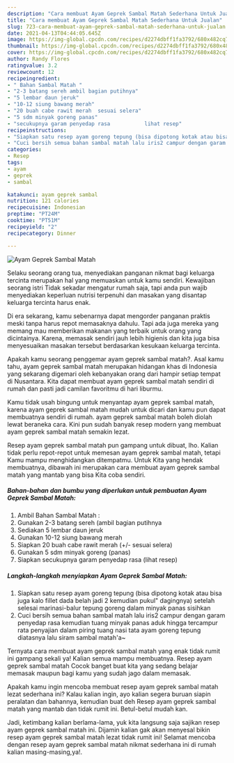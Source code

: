 ```yaml
---
description: "Cara membuat Ayam Geprek Sambal Matah Sederhana Untuk Jualan"
title: "Cara membuat Ayam Geprek Sambal Matah Sederhana Untuk Jualan"
slug: 723-cara-membuat-ayam-geprek-sambal-matah-sederhana-untuk-jualan
date: 2021-04-13T04:44:05.645Z
image: https://img-global.cpcdn.com/recipes/d2274dbff1fa3792/680x482cq70/ayam-geprek-sambal-matah-foto-resep-utama.jpg
thumbnail: https://img-global.cpcdn.com/recipes/d2274dbff1fa3792/680x482cq70/ayam-geprek-sambal-matah-foto-resep-utama.jpg
cover: https://img-global.cpcdn.com/recipes/d2274dbff1fa3792/680x482cq70/ayam-geprek-sambal-matah-foto-resep-utama.jpg
author: Randy Flores
ratingvalue: 3.2
reviewcount: 12
recipeingredient:
- " Bahan Sambal Matah "
- "2-3 batang sereh ambil bagian putihnya"
- "5 lembar daun jeruk"
- "10-12 siung bawang merah"
- "20 buah cabe rawit merah  sesuai selera"
- "5 sdm minyak goreng panas"
- "secukupnya garam penyedap rasa           lihat resep"
recipeinstructions:
- "Siapkan satu resep ayam goreng tepung (bisa dipotong kotak atau bisa juga kalo fillet dada belah jadi 2 kemudian pukul&#34; dagingnya) setelah selesai marinasi-balur tepung goreng dalam minyak panas sisihkan"
- "Cuci bersih semua bahan sambal matah lalu iris2 campur dengan garam penyedap rasa kemudian tuang minyak panas aduk hingga tercampur rata penyajian dalam piring tuang nasi tata ayam goreng tepung diatasnya lalu siram sambal matah&#39;a~"
categories:
- Resep
tags:
- ayam
- geprek
- sambal

katakunci: ayam geprek sambal 
nutrition: 121 calories
recipecuisine: Indonesian
preptime: "PT24M"
cooktime: "PT51M"
recipeyield: "2"
recipecategory: Dinner

---
```



![Ayam Geprek Sambal Matah](https://img-global.cpcdn.com/recipes/d2274dbff1fa3792/680x482cq70/ayam-geprek-sambal-matah-foto-resep-utama.jpg)

Selaku seorang orang tua, menyediakan panganan nikmat bagi keluarga tercinta merupakan hal yang memuaskan untuk kamu sendiri. Kewajiban seorang istri Tidak sekadar mengatur rumah saja, tapi anda pun wajib menyediakan keperluan nutrisi terpenuhi dan masakan yang disantap keluarga tercinta harus enak.

Di era  sekarang, kamu sebenarnya dapat mengorder panganan praktis meski tanpa harus repot memasaknya dahulu. Tapi ada juga mereka yang memang mau memberikan makanan yang terbaik untuk orang yang dicintainya. Karena, memasak sendiri jauh lebih higienis dan kita juga bisa menyesuaikan masakan tersebut berdasarkan kesukaan keluarga tercinta. 



Apakah kamu seorang penggemar ayam geprek sambal matah?. Asal kamu tahu, ayam geprek sambal matah merupakan hidangan khas di Indonesia yang sekarang digemari oleh kebanyakan orang dari hampir setiap tempat di Nusantara. Kita dapat membuat ayam geprek sambal matah sendiri di rumah dan pasti jadi camilan favoritmu di hari liburmu.

Kamu tidak usah bingung untuk menyantap ayam geprek sambal matah, karena ayam geprek sambal matah mudah untuk dicari dan kamu pun dapat membuatnya sendiri di rumah. ayam geprek sambal matah boleh diolah lewat beraneka cara. Kini pun sudah banyak resep modern yang membuat ayam geprek sambal matah semakin lezat.

Resep ayam geprek sambal matah pun gampang untuk dibuat, lho. Kalian tidak perlu repot-repot untuk memesan ayam geprek sambal matah, tetapi Kamu mampu menghidangkan ditempatmu. Untuk Kita yang hendak membuatnya, dibawah ini merupakan cara membuat ayam geprek sambal matah yang mantab yang bisa Kita coba sendiri.

<!--inarticleads1-->

##### Bahan-bahan dan bumbu yang diperlukan untuk pembuatan Ayam Geprek Sambal Matah:

1. Ambil  Bahan Sambal Matah :
1. Gunakan 2-3 batang sereh (ambil bagian putihnya
1. Sediakan 5 lembar daun jeruk
1. Gunakan 10-12 siung bawang merah
1. Siapkan 20 buah cabe rawit merah (+/- sesuai selera)
1. Gunakan 5 sdm minyak goreng (panas)
1. Siapkan secukupnya garam penyedap rasa           (lihat resep)




<!--inarticleads2-->

##### Langkah-langkah menyiapkan Ayam Geprek Sambal Matah:

1. Siapkan satu resep ayam goreng tepung (bisa dipotong kotak atau bisa juga kalo fillet dada belah jadi 2 kemudian pukul&#34; dagingnya) setelah selesai marinasi-balur tepung goreng dalam minyak panas sisihkan
1. Cuci bersih semua bahan sambal matah lalu iris2 campur dengan garam penyedap rasa kemudian tuang minyak panas aduk hingga tercampur rata penyajian dalam piring tuang nasi tata ayam goreng tepung diatasnya lalu siram sambal matah&#39;a~




Ternyata cara membuat ayam geprek sambal matah yang enak tidak rumit ini gampang sekali ya! Kalian semua mampu membuatnya. Resep ayam geprek sambal matah Cocok banget buat kita yang sedang belajar memasak maupun bagi kamu yang sudah jago dalam memasak.

Apakah kamu ingin mencoba membuat resep ayam geprek sambal matah lezat sederhana ini? Kalau kalian ingin, ayo kalian segera buruan siapin peralatan dan bahannya, kemudian buat deh Resep ayam geprek sambal matah yang mantab dan tidak rumit ini. Betul-betul mudah kan. 

Jadi, ketimbang kalian berlama-lama, yuk kita langsung saja sajikan resep ayam geprek sambal matah ini. Dijamin kalian gak akan menyesal bikin resep ayam geprek sambal matah lezat tidak rumit ini! Selamat mencoba dengan resep ayam geprek sambal matah nikmat sederhana ini di rumah kalian masing-masing,ya!.

